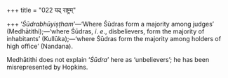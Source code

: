 +++
title = "022 यद् राष्ट्रम्"

+++
‘*Śūdrabhūyiṣṭham*’—‘Where Śūdras form a majority among judges’
(Medhātithi);—‘where Śūdras, *i*. *e*., disbelievers, form the majority
of inhabitants’ (Kullūka);—‘where Śūdras form the majority among holders
of high office’ (Nandana).

Medhātithi does not explain ‘*Śūdra*’ here as ‘unbelievers’; he has been
misrepresented by Hopkins.

